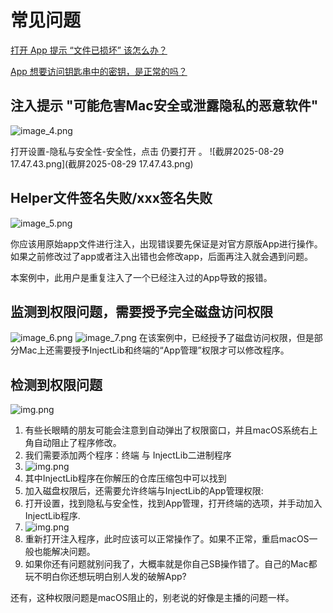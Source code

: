 # 常见问题

[打开 App 提示 “文件已损坏” 该怎么办？](file-is-damaged.md)

[App 想要访问钥匙串中的密钥，是正常的吗？](request-keychain-access.md)

## 注入提示 "可能危害Mac安全或泄露隐私的恶意软件"
![image_4.png](image_4.png)

打开设置-隐私与安全性-安全性，点击 仍要打开 。
![截屏2025-08-29 17.47.43.png](截屏2025-08-29 17.47.43.png)

## Helper文件签名失败/xxx签名失败
![image_5.png](image_5.png)

你应该用原始app文件进行注入，出现错误要先保证是对官方原版App进行操作。如果之前修改过了app或者注入出错也会修改app，后面再注入就会遇到问题。

本案例中，此用户是重复注入了一个已经注入过的App导致的报错。

## 监测到权限问题，需要授予完全磁盘访问权限
![image_6.png](image_6.png)
![image_7.png](image_7.png)
在该案例中，已经授予了磁盘访问权限，但是部分Mac上还需要授予InjectLib和终端的“App管理”权限才可以修改程序。

## 检测到权限问题
![img.png](img.png)

1. 有些长眼睛的朋友可能会注意到自动弹出了权限窗口，并且macOS系统右上角自动阻止了程序修改。
2. 我们需要添加两个程序：终端 与 InjectLib二进制程序
3. ![img.png](img2.png)
4. 其中InjectLib程序在你解压的仓库压缩包中可以找到
5. 加入磁盘权限后，还需要允许终端与InjectLib的App管理权限:
6. 打开设置，找到隐私与安全性，找到App管理，打开终端的选项，并手动加入InjectLib程序.
7. ![img.png](img3.png)
8. 重新打开注入程序，此时应该可以正常操作了。如果不正常，重启macOS一般也能解决问题。
9. 如果你还有问题就别问我了，大概率就是你自己SB操作错了。自己的Mac都玩不明白你还想玩明白别人发的破解App?

还有，这种权限问题是macOS阻止的，别老说的好像是主播的问题一样。